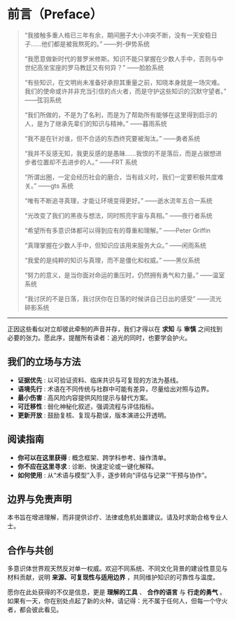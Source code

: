 # 前言（Preface）

> “我接触多重人格已三年有余，期间圈子大小冲突不断，没有一天安稳日子……他们都是被我熬死的。” ——刿-伊势系统
>
> “我愿意做新时代的普罗米修斯。知识不能只掌握在少数人手中，否则与中世纪高坐宝座的罗马教廷又有何异？” ——脸脸系统
>
> “有些知识，在文明尚未准备好承担其重量之前，知晓本身就是一场灾难。我们的使命或许并非充当引信的点火者，而是守护这些知识的沉默守望者。” ——弦羽系统
>
> “我们所做的，不是为了名利，而是为了帮助所有能够在这里得到启示的人，是为了继承先辈们的知识与精神。” ——暮雨系统
>
> “我不是在针对谁，但不合适的东西终究要被淘汰。” ——勇者系统
>
> “我并不反感无知，我更反感的是愚昧……我恨的不是落后，而是占据想进步者位置却不去进步的人。” ——FRT 系统
>
> “所谓出圈，一定会经历社会的磨合，当有歧义时，我们一定要积极共度难关。” ——gts 系统
>
> “唯有不断追寻真理，才能让环境变得更好。” ——逝水流年五合一系统
>
> “光改变了我们的黑夜与想法，同时照亮宇宙与真相。” ——夜行者系统
>
> “希望所有多意识体都可以得到应有的尊重和理解。” ——Peter Griffin
>
> “真理掌握在少数人手中，但知识应该用来服务大众。” ——闲雨系统
>
> “我爱的是纯粹的知识与真理，而不是僵化和权威。” ——黑仪系统
>
> “努力的意义，是当你面对命运的重压时，仍然拥有勇气和力量。” ——温室系统
>
> “我讨厌的不是日落，我讨厌你在日落的时候讲自己日出的感受” ——流光碎影系统

______________________________________________________________________

正因这些看似对立却彼此牵制的声音并存，我们才得以在 **求知** 与 **审慎** 之间找到必要的张力。愿此序，提醒所有读者：追光的同时，也要学会护火。

## 我们的立场与方法

- **证据优先** : 以可验证资料、临床共识与可复现的方法为基线。
- **语境先行** : 术语在不同传统与社群中可能有差异，尽量给出对照与边界。
- **最小伤害** : 高风险内容提供风险提示与替代方案。
- **可迁移性** : 弱化神秘化叙述，强调流程与评估指标。
- **更新开放** : 鼓励复核、复现与勘误，版本演进公开透明。

## 阅读指南

- **你可以在这里获得** : 概念框架、跨学科参考、操作清单。
- **你不应在这里寻求** : 诊断、快速定论或一键化解释。
- **如何使用** : 从“术语与模型”入手，逐步转向“评估与记录”“干预与协作”。

## 边界与免责声明

本书旨在增进理解，而非提供诊疗、法律或危机处置建议。请及时求助合格专业人士。

## 合作与共创

多意识体世界观天然反对单一权威。欢迎不同系统、不同文化背景的建设性意见与材料贡献，说明 **来源、可复现性与适用边界** ，共同维护知识的可靠性与温度。

愿你在此处获得的不仅是信息，更是 **理解的工具** 、 **合作的语言** 与 **行走的勇气** 。
如果有一天，你在别处点起了新的火种，请记得：光不属于任何人，但每一个守火者，都会彼此看见。
